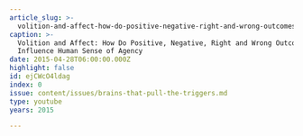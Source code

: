 ```yaml
---
article_slug: >-
  volition-and-affect-how-do-positive-negative-right-and-wrong-outcomes-influence-human-sense-of-agency
caption: >-
  Volition and Affect: How Do Positive, Negative, Right and Wrong Outcomes
  Influence Human Sense of Agency
date: 2015-04-28T06:00:00.000Z
highlight: false
id: ejCWcO4ldag
index: 0
issue: content/issues/brains-that-pull-the-triggers.md
type: youtube
years: 2015

---
```

